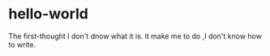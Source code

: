 # hello-world
The first-thought I don't dnow what it is.
it make me to do ,I don't know how to write.
